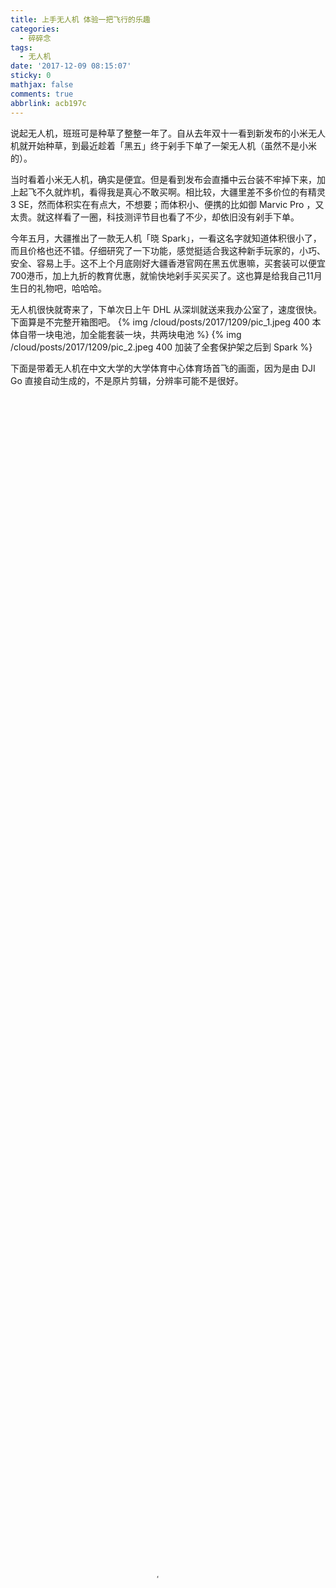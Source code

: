 ```yaml
---
title: 上手无人机 体验一把飞行的乐趣
categories:
  - 碎碎念
tags:
  - 无人机
date: '2017-12-09 08:15:07'
sticky: 0
mathjax: false
comments: true
abbrlink: acb197c
---
```

说起无人机，班班可是种草了整整一年了。自从去年双十一看到新发布的小米无人机就开始种草，到最近趁着「黑五」终于剁手下单了一架无人机（虽然不是小米的）。

当时看着小米无人机，确实是便宜。但是看到发布会直播中云台装不牢掉下来，加上起飞不久就炸机，看得我是真心不敢买啊。相比较，大疆里差不多价位的有精灵 3 SE，然而体积实在有点大，不想要；而体积小、便携的比如御 Marvic Pro ，又太贵。就这样看了一圈，科技测评节目也看了不少，却依旧没有剁手下单。<!-- more -->

今年五月，大疆推出了一款无人机「晓 Spark」，一看这名字就知道体积很小了，而且价格也还不错。仔细研究了一下功能，感觉挺适合我这种新手玩家的，小巧、安全、容易上手。这不上个月底刚好大疆香港官网在黑五优惠嘛，买套装可以便宜700港币，加上九折的教育优惠，就愉快地剁手买买买了。这也算是给我自己11月生日的礼物吧，哈哈哈。

无人机很快就寄来了，下单次日上午 DHL 从深圳就送来我办公室了，速度很快。下面算是不完整开箱图吧。
{% img /cloud/posts/2017/1209/pic_1.jpeg 400 本体自带一块电池，加全能套装一块，共两块电池 %}
{% img /cloud/posts/2017/1209/pic_2.jpeg 400 加装了全套保护架之后到 Spark %}

下面是带着无人机在中文大学的大学体育中心体育场首飞的画面，因为是由 DJI Go 直接自动生成的，不是原片剪辑，分辨率可能不是很好。
<video src="/cloud/posts/2017/1209/video_1.m4v" poster="/cloud/posts/2017/1209/video_1.png" type="video/m4v" controls="controls" width="90%" height="100%"></video>
下面是生日当天和办公室小伙伴去建筑学院平台上拍的吐露港和我们商学院大楼的视频，同样由 DJI Go 直接自动生成的，不是原片剪辑。
<video src="/cloud/posts/2017/1209/video_2.m4v" poster="/cloud/posts/2017/1209/video_2.png" type="video/m4v" controls="controls" width="90%" height="100%"></video>
拍完上面这个视频后我们就去刚才画面中出现过的那个体育场（崇基书院体育场）附近拍了一会儿，DJI Go 自动生成的小视频感觉还挺不错的。
<video src="/cloud/posts/2017/1209/video_3.m4v" poster="/cloud/posts/2017/1209/video_3.png" type="video/m4v" controls="controls" width="90%" height="100%"></video>
